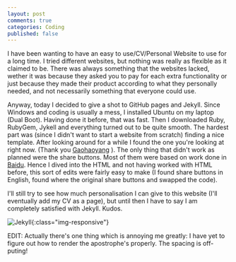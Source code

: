 ```yaml
---
layout: post
comments: true
categories: Coding
published: false
---
```


I have been wanting to have an easy to use/CV/Personal Website to use for a long time. I tried different websites, but nothing was really as flexible as it claimed to be. There was always something that the websites lacked, wether it was because they asked you to pay for each extra functionality or just because they made their product according to what they personally needed, and not necessarily something that everyone could use.

Anyway, today I decided to give a shot to GitHub pages and Jekyll. Since Windows and coding is usually a mess, I installed Ubuntu on my laptop (Dual Boot). Having done it before, that was fast. Then I downloaded Ruby, RubyGem, Jykell and everything turned out to be quite smooth. The hardest part was (since I didn't want to start a website from scratch) finding a nice template. After looking around for a while I found the one you're looking at right now. (Thank you [Gaohaoyang](https://github.com/Gaohaoyang/gaohaoyang.github.io) ). The only thing that didn't work as planned were the share buttons. Most of them were based on work done in [Baidu](http://www.baidu.com/). Hence I dived into the HTML and not having worked with HTML before, this sort of edits were fairly easy to make (I found share buttons in English, found where the original share buttons and swapped the code).

I'll still try to see how much personalisation I can give to this website (I'll eventually add my CV as a page), but until then I have to say I am completely satisfied with Jekyll. Kudos.

![Jekyll](../../../../photos/jekyll.png){:class="img-responsive"}

EDIT: Actually there's one thing which is annoying me greatly: I have yet to figure out how to render the apostrophe's properly. The spacing is off-puting!

